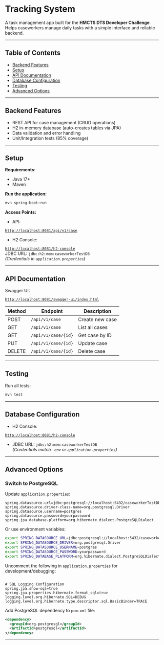 # Tracking System

A task management app built for the **HMCTS DTS Developer Challenge**. Helps caseworkers manage daily tasks with a simple interface and reliable backend.

---

## Table of Contents

- [Backend Features](#backend-features)
- [Setup](#setup)
- [API Documentation](#api-documentation)
- [Database Configuration](#database-configuration)
- [Testing](#testing)
- [Advanced Options](#advanced-options)

---

## Backend Features

- REST API for case management (CRUD operations)
- H2 in-memory database (auto-creates tables via JPA)
- Data validation and error handling
- Unit/Integration tests (85% coverage)

---

## Setup

**Requirements:**

- Java 17+
- Maven

**Run the application:**

```bash
mvn spring-boot:run
```

**Access Points:**

- API:

[`http://localhost:8081/api/v1/case`](http://localhost:8081/api/v1/case)
- H2 Console:

[`http://localhost:8081/h2-console`](http://localhost:8081/h2-console)  
JDBC URL: `jdbc:h2:mem:caseworkerTestDB`  
*(Credentials in `application.properties`)*

---

## API Documentation

Swagger UI:

[`http://localhost:8081/swagger-ui/index.html`](http://localhost:8081/swagger-ui/index.html)

| Method | Endpoint | Description |
|--------|-----------------------|-------------------|
| POST   | `/api/v1/case`        | Create new case |
| GET    | `/api/v1/case`       | List all cases |
| GET    | `/api/v1/case/{id}` | Get case by ID  |
| PUT    | `/api/v1/case/{id}` | Update case      |
| DELETE | `/api/v1/case/{id}` | Delete case       |

---

## Testing

Run all tests:

```bash
mvn test
```

---

## ️Database Configuration

- H2 Console:

[`http://localhost:8081/h2-console`](http://localhost:8081/h2-console)
- JDBC URL: `jdbc:h2:mem:caseworkerTestDB`  
  *(Credentials match `.env` or `application.properties`)*

---


## Advanced Options

###  Switch to PostgreSQL

Update `application.properties`:

```properties
spring.datasource.url=jdbc:postgresql://localhost:5432/caseworkerTestDB
spring.datasource.driver-class-name=org.postgresql.Driver
spring.datasource.username=postgres
spring.datasource.password=yourpassword
spring.jpa.database-platform=org.hibernate.dialect.PostgreSQLDialect
```

Or use environment variables:

```bash
export SPRING_DATASOURCE_URL=jdbc:postgresql://localhost:5432/caseworkerTestDB
export SPRING_DATASOURCE_DRIVER=org.postgresql.Driver
export SPRING_DATASOURCE_USERNAME=postgres
export SPRING_DATASOURCE_PASSWORD=yourpassword
export SPRING_DATABASE_PLATFORM=org.hibernate.dialect.PostgreSQLDialect
```

Uncomment the following in `application.properties` for development/debugging:

```properties

# SQL Logging Configuration
spring.jpa.show-sql=true
spring.jpa.properties.hibernate.format_sql=true
logging.level.org.hibernate.SQL=DEBUG
logging.level.org.hibernate.type.descriptor.sql.BasicBinder=TRACE
```

Add PostgreSQL dependency to `pom.xml` file:

```xml
<dependency>
  <groupId>org.postgresql</groupId>
  <artifactId>postgresql</artifactId>
</dependency>
```
---
